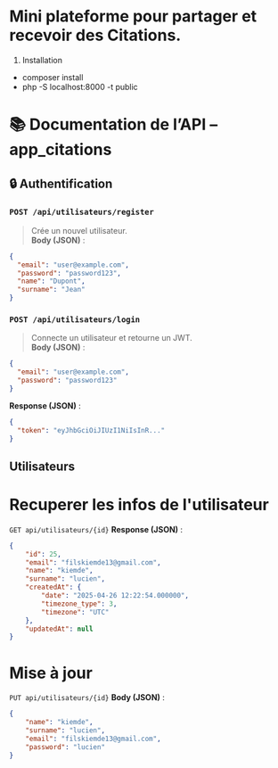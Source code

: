 #  Mini plateforme pour partager et recevoir des Citations.

1. Installation

- composer install
- php -S localhost:8000 -t public


# 📚 Documentation de l’API – app_citations

## 🔒 Authentification

### `POST /api/utilisateurs/register`
> Crée un nouvel utilisateur.  
**Body (JSON)** :
```json
{
  "email": "user@example.com",
  "password": "password123",
  "name": "Dupont",
  "surname": "Jean"
}
```

### `POST /api/utilisateurs/login`
> Connecte un utilisateur et retourne un JWT.  
**Body (JSON)** :
```json
{
  "email": "user@example.com",
  "password": "password123"
}
```
**Response (JSON)** :
```json
{
  "token": "eyJhbGciOiJIUzI1NiIsInR..."
}
```

## Utilisateurs

# Recuperer les infos de l'utilisateur
`GET api/utilisateurs/{id}`
**Response (JSON)** :
```json
{
    "id": 25,
    "email": "filskiemde13@gmail.com",
    "name": "kiemde",
    "surname": "lucien",
    "createdAt": {
        "date": "2025-04-26 12:22:54.000000",
        "timezone_type": 3,
        "timezone": "UTC"
    },
    "updatedAt": null
}
```
# Mise à jour 
`PUT api/utilisateurs/{id}`
**Body (JSON)** :
```json
{
    "name": "kiemde",
    "surname": "lucien",
    "email": "filskiemde13@gmail.com",
    "password": "lucien"
}
```
